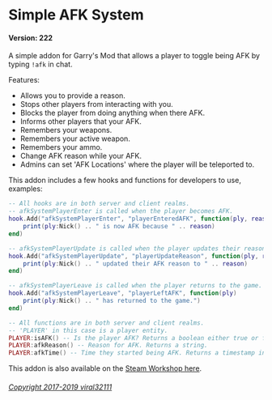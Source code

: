 # Simple AFK System
#### Version: 222

A simple addon for Garry's Mod that allows a player to toggle being AFK by typing `!afk` in chat.

Features:
* Allows you to provide a reason.
* Stops other players from interacting with you.
* Blocks the player from doing anything when there AFK.
* Informs other players that your AFK.
* Remembers your weapons.
* Remembers your active weapon.
* Remembers your ammo.
* Change AFK reason while your AFK.
* Admins can set 'AFK Locations' where the player will be teleported to.

This addon includes a few hooks and functions for developers to use, examples:
```lua
-- All hooks are in both server and client realms.
-- afkSystemPlayerEnter is called when the player becomes AFK.
hook.Add("afkSystemPlayerEnter", "playerEnteredAFK", function(ply, reason)
	print(ply:Nick() .. " is now AFK because " .. reason)
end)

-- afkSystemPlayerUpdate is called when the player updates their reason.
hook.Add("afkSystemPlayerUpdate", "playerUpdateReason", function(ply, reason)
	print(ply:Nick() .. " updated their AFK reason to " .. reason)
end)

-- afkSystemPlayerLeave is called when the player returns to the game.
hook.Add("afkSystemPlayerLeave", "playerLeftAFK", function(ply)
	print(ply:Nick() .. " has returned to the game.")
end)

-- All functions are in both server and client realms.
-- 'PLAYER' in this case is a player entity.
PLAYER:isAFK() -- Is the player AFK? Returns a boolean either true or false.
PLAYER:afkReason() -- Reason for AFK. Returns a string.
PLAYER:afkTime() -- Time they started being AFK. Returns a timestamp integer. (`os.time()`)
```

This addon is also available on the [Steam Workshop here](http://steamcommunity.com/sharedfiles/filedetails/?id=884852300).

###### [Copyright 2017-2019 viral32111](LICENCE.md)